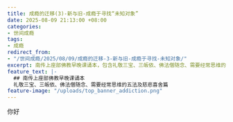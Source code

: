 ```yaml
---
title: 成瘾的迁移(3)-新与旧-成瘾于寻找“未知对象”
date: 2025-08-09 21:13:00 +08:00
categories:
- 世间成瘾
tags:
- 成瘾
redirect_from:
- "/世间成瘾/2025/08/09/成瘾的迁移-3-新与旧-成瘾于寻找-未知对象/"
excerpt: 南传上座部佛教早晚课诵本，包含礼敬三宝、三皈依、佛法僧随念、需要经常思维的五法及慈悲喜舍篇。是南传上座部佛教最经典的核心念诵内容，也是修习佛法僧随念、慈悲观、建立正见和正思维的关键法门。
feature_text: |-
  ## 南传上座部佛教早晚课诵本
  礼敬三宝、三皈依、佛法僧随念、需要经常思维的五法及慈悲喜舍篇
feature-image: "/uploads/top_banner_addiction.png"
---
```


你好